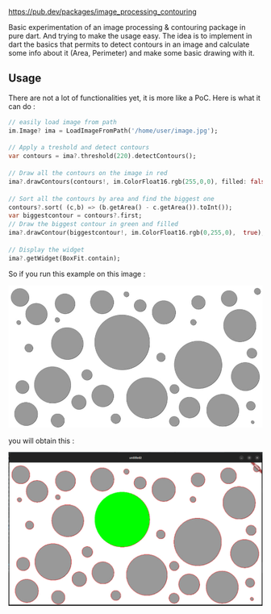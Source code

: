 https://pub.dev/packages/image_processing_contouring

Basic experimentation of an image processing & contouring package in pure dart. And trying to make the usage easy.
The idea is to implement in dart the basics that permits to detect contours in an image and calculate some info about it (Area, Perimeter) and make some basic drawing with it.

## Usage

There are not a lot of functionalities yet, it is more like a PoC. Here is what it can do :

```dart
// easily load image from path
im.Image? ima = LoadImageFromPath('/home/user/image.jpg');

// Apply a treshold and detect contours
var contours = ima?.threshold(220).detectContours();

// Draw all the contours on the image in red
ima?.drawContours(contours!, im.ColorFloat16.rgb(255,0,0), filled: false);

// Sort all the contours by area and find the biggest one
contours?.sort( (c,b) => (b.getArea() - c.getArea()).toInt());
var biggestcontour = contours?.first;
// Draw the biggest contour in green and filled
ima?.drawContour(biggestcontour!, im.ColorFloat16.rgb(0,255,0),  true);

// Display the widget
ima?.getWidget(BoxFit.contain);
```

So if you run this example on this image :

<img src="https://raw.githubusercontent.com/kikipoulet/Flutter-image_processing_contouring/main/image.jpg"></img>

you will obtain this :

<img src="https://raw.githubusercontent.com/kikipoulet/Flutter-image_processing_contouring/main/result.png"></img>
